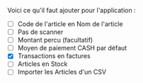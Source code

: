Voici ce qu'il faut ajouter pour l'application :

- [ ] Code de l'article en Nom de l'article
- [ ] Pas de scanner
- [ ] Montant percu (facultatif)
- [ ] Moyen de paiement CASH par défaut
- [x] Transactions en factures
- [ ] Articles en Stock
- [ ] Importer les Articles d'un CSV
